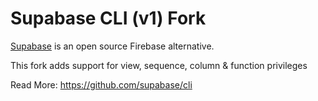 # Supabase CLI (v1) Fork

[Supabase](https://supabase.io) is an open source Firebase alternative.

This fork adds support for view, sequence, column & function privileges

Read More: https://github.com/supabase/cli